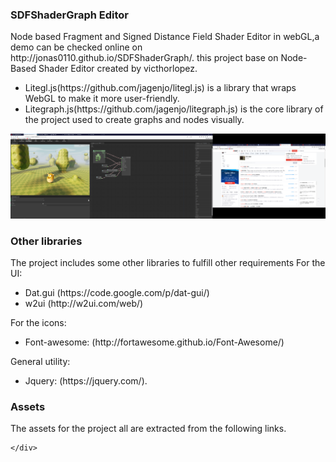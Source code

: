 <div>
    <div class="w2ui-inner-popup">
<h3>
SDFShaderGraph Editor</h3>
Node based Fragment and Signed Distance Field Shader Editor in webGL,a demo can be checked online on http://jonas0110.github.io/SDFShaderGraph/.
this project base on Node-Based Shader Editor created by victhorlopez. 
        <ul>
            <li>Litegl.js(https://github.com/jagenjo/litegl.js) is a library that wraps WebGL to make it more user-friendly.</li>
            <li>Litegraph.js(https://github.com/jagenjo/litegraph.js) is the core library of the project used to create graphs and nodes visually.</li>
        </ul>
<img src = "https://github.com/jonas0110/SDFShaderGraph/blob/master/img/screen.png"></img>
<h3>Other libraries</h3>
The project includes some other libraries to fulfill other requirements
 For the UI:
        <ul>
            <li>Dat.gui (https://code.google.com/p/dat-gui/)</li>
            <li>w2ui (http://w2ui.com/web/)</li>
        </ul>
 For the icons:
        <ul>
            <li>Font-awesome: (http://fortawesome.github.io/Font-Awesome/)</li>
        </ul>
 General utility:
        <ul>
            <li>Jquery: (https://jquery.com/).</li>
        </ul>
        <h3>Assets</h3>

The assets for the project all are extracted from the following links.
 
    </div>
</div>